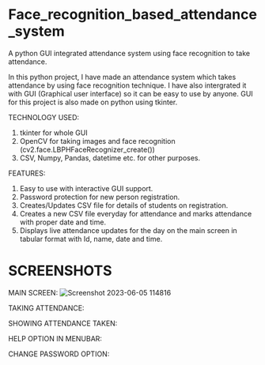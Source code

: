 # Face_recognition_based_attendance_system
A python GUI integrated attendance system using face recognition to take attendance.

In this python project, I have made an attendance system which takes attendance by using face recognition technique. I have also intergrated it with GUI (Graphical user interface) so it can be easy to use by anyone. GUI for this project is also made on python using tkinter.

TECHNOLOGY USED:
1) tkinter for whole GUI
2) OpenCV for taking images and face recognition (cv2.face.LBPHFaceRecognizer_create())
3) CSV, Numpy, Pandas, datetime etc. for other purposes.

FEATURES:
1) Easy to use with interactive GUI support.
2) Password protection for new person registration.
3) Creates/Updates CSV file for details of students on registration.
4) Creates a new CSV file everyday for attendance and marks attendance with proper date and time.
5) Displays live attendance updates for the day on the main screen in tabular format with Id, name, date and time.



# SCREENSHOTS
MAIN SCREEN:
![Screenshot 2023-06-05 114816](https://github.com/vaibhav13002/Face_recog_based_Attendance_System/assets/134428799/140f64cf-e0b5-4270-9dbe-56b4f0466128)



TAKING ATTENDANCE:


SHOWING ATTENDANCE TAKEN:


HELP OPTION IN MENUBAR:


CHANGE PASSWORD OPTION:

